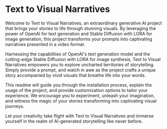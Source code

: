 # Text to Visual Narratives

Welcome to Text to Visual Narratives, an extraordinary generative AI project that brings your stories to life through stunning visuals. By leveraging the power of OpenAI for text generation and Stable Diffusion with LORA for image generation, this project transforms your prompts into captivating narratives presented in a video format.

Harnessing the capabilities of OpenAI's text generation model and the cutting-edge Stable Diffusion with LORA for image synthesis, Text to Visual Narratives empowers you to explore uncharted territories of storytelling. Simply provide a prompt, and watch in awe as the project crafts a unique story accompanied by vivid visuals that breathe life into your words.

This readme will guide you through the installation process, explain the usage of the project, and provide customization options to tailor your experience. We encourage you to experiment, unleash your imagination, and witness the magic of your stories transforming into captivating visual journeys.

Let your creativity take flight with Text to Visual Narratives and immerse yourself in the realm of AI-generated storytelling like never before.